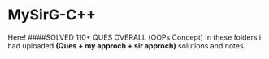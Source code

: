 # MySirG-C++
<body>
  Here!
  ####SOLVED 110+ QUES OVERALL (OOPs Concept)
  In these folders i had uploaded <b>(Ques + my approch + sir approch)</b> solutions and notes.
</body>
